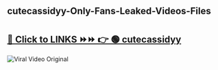 
 ## cutecassidyy-Only-Fans-Leaked-Videos-Files

# <h2><a href="https://mediaupload.pro?cutecassidyy">🔗 Click to LINKS ⏩⏩ 👉 🟢 cutecassidyy </a></h2>

<a href="https://mediaupload.pro?cutecassidyy" rel="nofollow" data-target="animated-image.originalLink"><img src="https://i.ibb.co.com/xMMVF88/686577567.gif" alt="Viral Video Original" style="max-width: 100%; display: inline-block;" data-target="animated-image.originalImage"></a>